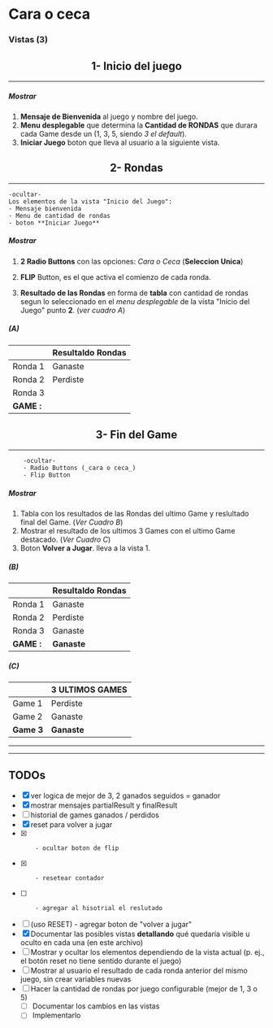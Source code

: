 # Cara o ceca

### Vistas (3)

## <center> 1- Inicio del juego

---

##### Mostrar

1. **Mensaje de Bienvenida** al juego y nombre del juego.
1. **Menu desplegable** que determina la **Cantidad de RONDAS** que durara cada Game desde un (1, 3, 5, siendo _3 el default_).
1. **Iniciar Juego** boton que lleva al usuario a la siguiente vista.

## <center> 2- Rondas

---

    -ocultar-
    Los elementos de la vista "Inicio del Juego":
    - Mensaje bienvenida
    - Menu de cantidad de rondas
    - boton **Iniciar Juego**

##### Mostrar

1. **2 Radio Buttons** con las opciones: _Cara o Ceca_ (**Seleccion Unica**)

1. **FLIP** Button, es el que activa el comienzo de cada ronda.
1. **Resultado de las Rondas** en forma de **tabla** con cantidad de rondas segun lo seleccionado en el _menu desplegable_ de la vista "Inicio del Juego" punto **2**. (_ver cuadro A_)

##### (A)

|            | Resultaldo Rondas |
| ---------- | ----------------- |
| Ronda 1    | Ganaste           |
| Ronda 2    | Perdiste          |
| Ronda 3    |
| **GAME :** |

## <center> 3- Fin del Game

---

        -ocultar-
        - Radio Buttons (_cara o ceca_)
        - Flip Button

##### Mostrar

1. Tabla con los resultados de las Rondas del ultimo Game y reslultado final del Game. (_Ver Cuadro B_)
1. Mostrar el resultado de los ultimos 3 Games con el ultimo Game destacado. (_Ver Cuadro C_)
1. Boton **Volver a Jugar**. lleva a la vista 1.

##### (B)

|            | Resultaldo Rondas |
| ---------- | ----------------- |
| Ronda 1    | Ganaste           |
| Ronda 2    | Perdiste          |
| Ronda 3    | Ganaste           |
| **GAME :** | **Ganaste**       |

##### (C)

|            | 3 ULTIMOS GAMES |
| ---------- | --------------- |
| Game 1     | Perdiste        |
| Game 2     | Ganaste         |
| **Game 3** | **Ganaste**     |

---

---

## TODOs

-   [x] ver logica de mejor de 3, 2 ganados seguidos = ganador
-   [x] mostrar mensajes partialResult y finalResult
-   [ ] historial de games ganados / perdidos
-   [x] reset para volver a jugar
-   [x]     	- ocultar boton de flip
-   [x]     	- resetear contador
-   [ ]     	- agregar al hisotrial el reslutado
-   [ ] (uso RESET) - agregar boton de "volver a jugar"
-   [x] Documentar las posibles vistas **detallando** qué quedaría visible u oculto en cada una (en este archivo)
-   [ ] Mostrar y ocultar los elementos dependiendo de la vista actual (p. ej., el botón reset no tiene sentido durante el juego)
-   [ ] Mostrar al usuario el resultado de cada ronda anterior del mismo juego, sin crear variables nuevas
-   [ ] Hacer la cantidad de rondas por juego configurable (mejor de 1, 3 o 5)
    -   [ ] Documentar los cambios en las vistas
    -   [ ] Implementarlo
